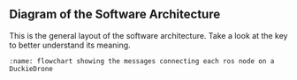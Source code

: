 ## Diagram of the Software Architecture
This is the general layout of the software architecture. Take a look at the key to better understand its meaning.

```{figure} ../_images/software-architecture/software-architecture-diagram.png
:name: flowchart showing the messages connecting each ros node on a DuckieDrone
```